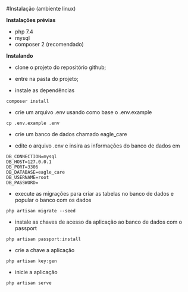 #Instalação (ambiente linux)

**Instalações prévias**

- php 7.4
- mysql
- composer 2 (recomendado)

**Instalando**

- clone o projeto do repositório github;

- entre na pasta do projeto;

- instale as dependências

```
composer install
```

- crie um arquivo .env usando como base o .env.example

```
cp .env.example .env
```

- crie um banco de dados chamado eagle_care

- edite o arquivo .env e insira as informações do banco de dados em 

```
DB_CONNECTION=mysql
DB_HOST=127.0.0.1
DB_PORT=3306
DB_DATABASE=eagle_care
DB_USERNAME=root
DB_PASSWORD=
```

- execute as migrações para criar as tabelas no banco de dados e popular o banco com os dados

```
php artisan migrate --seed
```

- instale as chaves de acesso da aplicação ao banco de dados com o passport

```
php artisan passport:install
```

- crie a chave a aplicação

```
php artisan key:gen
```

- inicie a aplicação 

```
php artisan serve
```